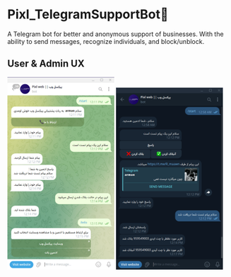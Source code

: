 # Pixl_TelegramSupportBot📱
A Telegram bot for better and anonymous support of businesses. With the ability to send messages, recognize individuals, and block/unblock.

## User & Admin UX
<div>
<img src="screenshots/user-screenshot.png" alt="UserUX" width="48%">
<img src="screenshots/admin-screenshot.png" alt="UserUX" width="48%">
</div>
